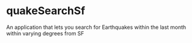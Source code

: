 # quakeSearchSf
An application that lets you search for Earthquakes within the last month within varying degrees from SF

